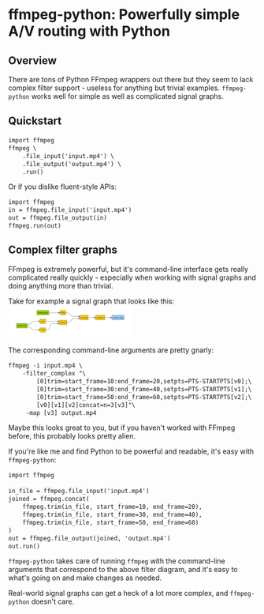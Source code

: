 # ffmpeg-python: Powerfully simple A/V routing with Python

## Overview

There are tons of Python FFmpeg wrappers out there but they seem to lack complex filter support - useless for anything but trivial examples.  `ffmpeg-python` works well for simple as well as complicated signal graphs.

## Quickstart

```
import ffmpeg
ffmpeg \
    .file_input('input.mp4') \
    .file_output('output.mp4') \
    .run()
```

Or if you dislike fluent-style APIs:
```
import ffmpeg
in = ffmpeg.file_input('input.mp4')
out = ffmpeg.file_output(in)
ffmpeg.run(out)
```

## Complex filter graphs
FFmpeg is extremely powerful, but it's command-line interface gets really complicated really quickly - especially when working with signal graphs and doing anything more than trivial.

Take for example a signal graph that looks like this:
<img src="https://raw.githubusercontent.com/kkroening/ffmpeg-python/master/doc/graph1.png" alt="Signal graph" width="50%" />

The corresponding command-line arguments are pretty gnarly:
```
ffmpeg -i input.mp4 \
    -filter_complex "\
        [0]trim=start_frame=10:end_frame=20,setpts=PTS-STARTPTS[v0];\
        [0]trim=start_frame=30:end_frame=40,setpts=PTS-STARTPTS[v1];\
        [0]trim=start_frame=50:end_frame=60,setpts=PTS-STARTPTS[v2];\
        [v0][v1][v2]concat=n=3[v3]"\
     -map [v3] output.mp4
```

Maybe this looks great to you, but if you haven't worked with FFmpeg before, this probably looks pretty alien.

If you're like me and find Python to be powerful and readable, it's easy with `ffmpeg-python`:
```
import ffmpeg

in_file = ffmpeg.file_input('input.mp4')
joined = ffmpeg.concat(
    ffmpeg.trim(in_file, start_frame=10, end_frame=20),
    ffmpeg.trim(in_file, start_frame=30, end_frame=40),
    ffmpeg.trim(in_file, start_frame=50, end_frame=60)
)
out = ffmpeg.file_output(joined, 'output.mp4')
out.run()
```

`ffmpeg-python` takes care of running `ffmpeg` with the command-line arguments that correspond to the above filter diagram, and it's easy to what's going on and make changes as needed.

Real-world signal graphs can get a heck of a lot more complex, and `ffmpeg-python` doesn't care.

